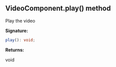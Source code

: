 
## VideoComponent.play() method

Play the video

**Signature:**

```typescript
play(): void;
```
**Returns:**

void

